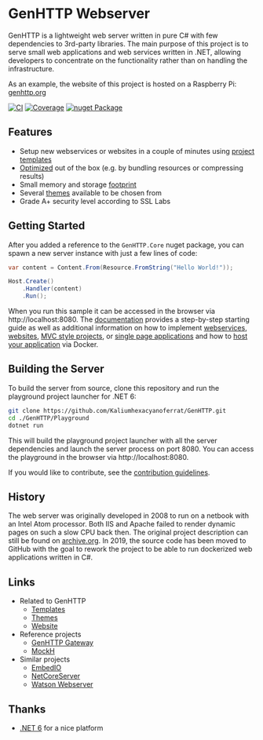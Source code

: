 # GenHTTP Webserver

GenHTTP is a lightweight web server written in pure C# with few dependencies to 3rd-party libraries. The main purpose of this project is to serve small web applications and web services written in .NET, allowing developers to concentrate on the functionality rather than on handling the infrastructure.

As an example, the website of this project is hosted on a Raspberry Pi: [genhttp.org](https://genhttp.org/)

[![CI](https://github.com/Kaliumhexacyanoferrat/GenHTTP/actions/workflows/ci.yml/badge.svg)](https://github.com/Kaliumhexacyanoferrat/GenHTTP/actions/workflows/ci.yml) [![Coverage](https://sonarcloud.io/api/project_badges/measure?project=GenHTTP&metric=coverage)](https://sonarcloud.io/dashboard?id=GenHTTP) [![nuget Package](https://img.shields.io/nuget/v/GenHTTP.Core.svg)](https://www.nuget.org/packages/GenHTTP.Core/)

## Features

- Setup new webservices or websites in a couple of minutes using [project templates](https://genhttp.org/documentation/content/templates)
- [Optimized](https://genhttp.org/features) out of the box (e.g. by bundling resources or compressing results)
- Small memory and storage [footprint](https://genhttp.org/features#footprint)
- Several [themes](https://github.com/Kaliumhexacyanoferrat/GenHTTP.Themes) available to be chosen from 
- Grade A+ security level according to SSL Labs

## Getting Started

After you added a reference to the `GenHTTP.Core` nuget package, you can spawn a new server instance with just a few lines of code:

```csharp
var content = Content.From(Resource.FromString("Hello World!"));

Host.Create()
    .Handler(content)
    .Run();
```

When you run this sample it can be accessed in the browser via http://localhost:8080. The [documentation](https://genhttp.org/documentation/) provides a step-by-step starting guide as well as additional information on how to implement [webservices](https://genhttp.org/documentation/content/webservices), [websites](https://genhttp.org/documentation/content/websites), [MVC style projects](https://genhttp.org/documentation/content/controllers), or [single page applications](https://genhttp.org/documentation/content/single-page-applications) and how to [host your application](https://genhttp.org/documentation/hosting/) via Docker.

## Building the Server

To build the server from source, clone this repository and run the playground project launcher for .NET 6:

```sh
git clone https://github.com/Kaliumhexacyanoferrat/GenHTTP.git
cd ./GenHTTP/Playground
dotnet run
```

This will build the playground project launcher with all the server dependencies and launch the server process on port 8080. You can access the playground in the browser via http://localhost:8080.

If you would like to contribute, see the [contribution guidelines](https://github.com/Kaliumhexacyanoferrat/GenHTTP/blob/master/CONTRIBUTING.md).

## History

The web server was originally developed in 2008 to run on a netbook with an Intel Atom processor. Both IIS and Apache failed to render dynamic pages on such a slow CPU back then. The original project description can still be found on [archive.org](https://web.archive.org/web/20100706192130/http://gene.homeip.net/GenHTTPWebsite/). In 2019, the source code has been moved to GitHub with the goal to rework the project to be able to run dockerized web applications written in C#.

## Links

- Related to GenHTTP
  - [Templates](https://github.com/Kaliumhexacyanoferrat/GenHTTP.Templates)
  - [Themes](https://github.com/Kaliumhexacyanoferrat/GenHTTP.Themes)
  - [Website](https://github.com/Kaliumhexacyanoferrat/GenHTTP.Website)
- Reference projects
  - [GenHTTP Gateway](https://github.com/Kaliumhexacyanoferrat/GenHTTP.Gateway)
  - [MockH](https://github.com/Kaliumhexacyanoferrat/MockH)
- Similar projects
  - [EmbedIO](https://github.com/unosquare/embedio)
  - [NetCoreServer](https://github.com/chronoxor/NetCoreServer)
  - [Watson Webserver](https://github.com/jchristn/WatsonWebserver)

## Thanks

- [.NET 6](https://github.com/dotnet/core) for a nice platform
